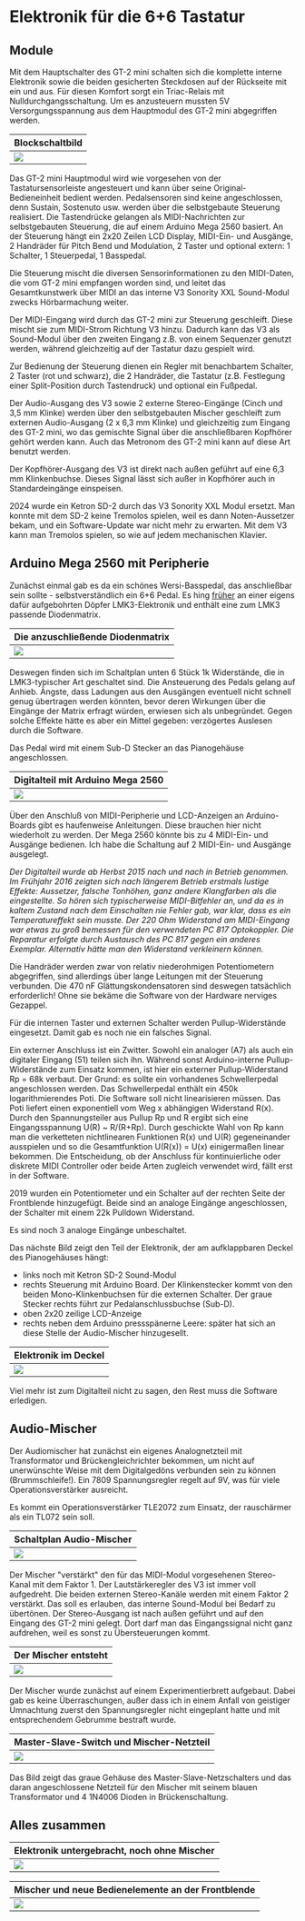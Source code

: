 # Elektronik für die 6+6 Tastatur

## Module

Mit dem Hauptschalter des GT-2 mini schalten sich die komplette interne Elektronik sowie die beiden gesicherten Steckdosen auf der Rückseite mit ein und aus. Für diesen Komfort sorgt ein Triac-Relais mit Nulldurchgangsschaltung. Um es anzusteuern mussten 5V Versorgungsspannung aus dem Hauptmodul des GT-2 mini abgegriffen werden.

|Blockschaltbild|
| ----------- |
|![](Blockschaltbild.PNG)|

Das GT-2 mini Hauptmodul wird wie vorgesehen von der Tastatursensorleiste angesteuert und kann über seine Original-Bedieneinheit bedient werden. Pedalsensoren sind keine angeschlossen, denn Sustain, Sostenuto usw. werden über die selbstgebaute Steuerung realisiert. Die Tastendrücke gelangen als MIDI-Nachrichten zur selbstgebauten Steuerung, die auf einem Arduino Mega 2560 basiert. An der Steuerung hängt ein 2x20 Zeilen LCD Display, MIDI-Ein- und Ausgänge, 2 Handräder für Pitch Bend und Modulation, 2 Taster und optional extern: 1 Schalter, 1 Steuerpedal, 1 Basspedal.

Die Steuerung mischt die diversen Sensorinformationen zu den MIDI-Daten, die vom GT-2 mini empfangen worden sind, und leitet das Gesamtkunstwerk über MIDI an das interne V3 Sonority XXL Sound-Modul zwecks Hörbarmachung weiter.

Der MIDI-Eingang wird durch das GT-2 mini zur Steuerung geschleift. Diese mischt sie zum MIDI-Strom Richtung V3 hinzu. Dadurch kann das V3 als Sound-Modul über den zweiten Eingang z.B. von einem Sequenzer genutzt werden, während gleichzeitig auf der Tastatur dazu gespielt wird.

Zur Bedienung der Steuerung dienen ein Regler mit benachbartem Schalter, 2 Taster (rot und schwarz), die 2 Handräder, die Tastatur (z.B. Festlegung einer Split-Position durch Tastendruck) und optional ein Fußpedal.

Der Audio-Ausgang des V3 sowie 2 externe Stereo-Eingänge (Cinch und 3,5 mm Klinke) werden über den selbstgebauten Mischer geschleift zum externen Audio-Ausgang (2 x 6,3 mm Klinke) und gleichzeitig zum Eingang des GT-2 mini, wo das gemischte Signal über die anschließbaren Kopfhörer gehört werden kann.
Auch das Metronom des GT-2 mini kann auf diese Art benutzt werden.

Der Kopfhörer-Ausgang des V3 ist direkt nach außen geführt auf eine 6,3 mm Klinkenbuchse. Dieses Signal lässt sich außer in Kopfhörer auch in Standardeingänge einspeisen.

2024 wurde ein Ketron SD-2 durch das V3 Sonority XXL Modul ersetzt. Man konnte mit dem SD-2 keine Tremolos spielen, weil es dann Noten-Aussetzer bekam, und ein Software-Update war nicht mehr zu erwarten. Mit dem V3 kann man Tremolos spielen, so wie auf jedem mechanischen Klavier.

## Arduino Mega 2560 mit Peripherie

Zunächst einmal gab es da ein schönes Wersi-Basspedal, das anschließbar sein sollte - selbstverständlich ein 6+6 Pedal. Es hing [früher](https://github.com/HaraldRieder/Historic/index.html) an einer eigens dafür aufgebohrten Döpfer LMK3-Elektronik und enthält eine zum LMK3 passende Diodenmatrix.

|Die anzuschließende Diodenmatrix|
| ----------- |
|![](Pedalmatrix.png)|

Deswegen finden sich im Schaltplan unten 6 Stück 1k Widerstände, die in LMK3-typischer Art geschaltet sind. Die Ansteuerung des Pedals gelang auf Anhieb. Ängste, dass Ladungen aus den Ausgängen eventuell nicht schnell genug übertragen werden könnten, bevor deren Wirkungen über die Eingänge der Matrix erfragt würden, erwiesen sich als unbegründet. Gegen solche Effekte hätte es aber ein Mittel gegeben: verzögertes Auslesen durch die Software.

Das Pedal wird mit einem Sub-D Stecker an das Pianogehäuse angeschlossen.

|Digitalteil mit Arduino Mega 2560|
| ----------- |
|![](Arduino.PNG)|

Über den Anschluß von MIDI-Peripherie und LCD-Anzeigen an Arduino-Boards gibt es haufenweise Anleitungen. Diese brauchen hier nicht wiederholt zu werden. Der Mega 2560 könnte bis zu 4 MIDI-Ein- und Ausgänge bedienen. Ich habe die Schaltung auf 2 MIDI-Ein- und Ausgänge ausgelegt.

_Der Digitalteil wurde ab Herbst 2015 nach und nach in Betrieb genommen. Im Frühjahr 2016 zeigten sich nach längerem Betrieb erstmals lustige Effekte: Aussetzer, falsche Tonhöhen, ganz andere Klangfarben als die eingestellte. So hören sich typischerweise MIDI-Bitfehler an, und da es in kaltem Zustand nach dem Einschalten nie Fehler gab, war klar, dass es ein Temperatureffekt sein musste. Der 220 Ohm Widerstand am MIDI-Eingang war etwas zu groß bemessen für den verwendeten PC 817 Optokoppler. Die Reparatur erfolgte durch Austausch des PC 817 gegen ein anderes Exemplar. Alternativ hätte man den Widerstand verkleinern können._

Die Handräder werden zwar von relativ niederohmigen Potentiometern abgegriffen, sind allerdings über lange Leitungen mit der Steuerung verbunden. Die 470 nF Glättungskondensatoren sind deswegen tatsächlich erforderlich! Ohne sie bekäme die Software von der Hardware nerviges Gezappel.

Für die internen Taster und externen Schalter werden Pullup-Widerstände eingesetzt. Damit gab es noch nie ein falsches Signal.

Ein externer Anschluss ist ein Zwitter. Sowohl ein analoger (A7) als auch ein digitaler Eingang (51) teilen sich ihn.
Während sonst Arduino-interne Pullup-Widerstände zum Einsatz kommen, ist hier ein externer Pullup-Widerstand Rp = 68k verbaut.
Der Grund: es sollte ein vorhandenes Schwellerpedal angeschlossen werden. Das Schwellerpedal enthält ein 450k logarithmierendes Poti.
Die Software soll nicht linearisieren müssen. Das Poti liefert einen exponentiell vom Weg x abhängigen Widerstand R(x).
Durch den Spannungsteiler aus Pullup Rp und R ergibt sich eine Eingangsspannung U(R) ~ R/(R+Rp).
Durch geschickte Wahl von Rp kann man die verketteten nichtlinearen Funktionen R(x) und U(R)
gegeneinander ausspielen und so die Gesamtfunktion U(R(x)) = U(x) einigermaßen linear bekommen.
Die Entscheidung, ob der Anschluss für kontinuierliche oder diskrete MIDI Controller oder beide Arten zugleich verwendet wird, fällt erst in der Software.

2019 wurden ein Potentiometer und ein Schalter auf der rechten Seite der Frontblende hinzugefügt. Beide sind an analoge Eingänge angeschlossen, der Schalter mit einem 22k Pulldown Widerstand.

Es sind noch 3 analoge Eingänge unbeschaltet.

Das nächste Bild zeigt den Teil der Elektronik, der am aufklappbaren Deckel des Pianogehäuses hängt:

- links noch mit Ketron SD-2 Sound-Modul
- rechts Steuerung mit Arduino Board. Der Klinkenstecker kommt von den beiden Mono-Klinkenbuchsen für die externen Schalter. Der graue Stecker rechts führt zur Pedalanschlussbuchse (Sub-D).
- oben 2x20 zeilige LCD-Anzeige
- rechts neben dem Arduino pressspänerne Leere: später hat sich an diese Stelle der Audio-Mischer hinzugesellt.

|Elektronik im Deckel|
| ----------- |
|![](Elektronik_noch_ohne_Mischer.jpeg)|

Viel mehr ist zum Digitalteil nicht zu sagen, den Rest muss die Software erledigen.

## Audio-Mischer

Der Audiomischer hat zunächst ein eigenes Analognetzteil mit Transformator und Brückengleichrichter bekommen, um nicht auf unerwünschte Weise mit dem Digitalgedöns verbunden sein zu können (Brummschleife!). Ein 7809 Spannungsregler regelt auf 9V, was für viele Operationsverstärker ausreicht.

Es kommt ein Operationsverstärker TLE2072 zum Einsatz, der rauschärmer als ein TL072 sein soll.

|Schaltplan Audio-Mischer|
| ----------- |
|![](Mischer.PNG)|

Der Mischer "verstärkt" den für das MIDI-Modul vorgesehenen Stereo-Kanal mit dem Faktor 1. Der Lautstärkeregler des V3 ist immer voll aufgedreht. Die beiden externen Stereo-Kanäle werden mit einem Faktor 2 verstärkt. Das soll es erlauben, das interne Sound-Modul bei Bedarf zu übertönen.
Der Stereo-Ausgang ist nach außen geführt und auf den Eingang des GT-2 mini gelegt. Dort darf man das Eingangssignal nicht ganz aufdrehen, weil es sonst zu Übersteuerungen kommt.

|Der Mischer entsteht|
| ----------- |
|![](800px-Mischer_Versuchsaufbau.jpeg)|

Der Mischer wurde zunächst auf einem Experimentierbrett aufgebaut. Dabei gab es keine Überraschungen, außer dass ich in einem Anfall von geistiger Umnachtung zuerst den Spannungsregler nicht eingeplant hatte und mit entsprechendem Gebrumme bestraft wurde.

|Master-Slave-Switch und Mischer-Netzteil|
| ----------- |
|![](800px-Mischer_Analognetzteil.jpeg)|

Das Bild zeigt das graue Gehäuse des Master-Slave-Netzschalters und das daran angeschlossene Netzteil für den Mischer mit seinem blauen Transformator und 4 1N4006 Dioden in Brückenschaltung.

## Alles zusammen

|Elektronik untergebracht, noch ohne Mischer|
| ----------- |
|![](Unterbringung_Elektronik.jpg)|

|Mischer und neue Bedienelemente an der Frontblende|
| ----------- |
|![](Erweiterungen.png)|








